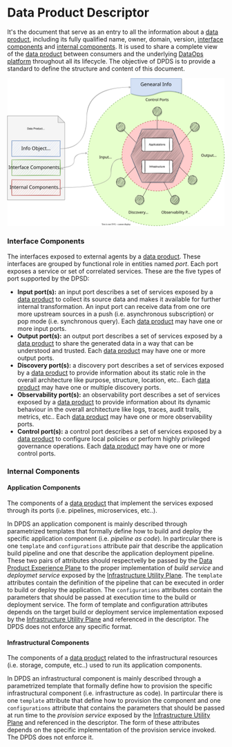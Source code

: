 # Data Product Descriptor

It's the document that serve as an entry to all the information about a [data product](#dataProduct), including its fully qualified name, owner, domain, version, [interface components](#interfaceComponents) and [internal components](#internalComponents). It is used to share a complete view of the [data product](#dataProduct) between consumers and the underlying [DataOps platform](#dataopsPlatform) throughout all its lifecycle. The objective of DPDS is to provide a standard to define the structure and content of this document.

![open-data-mesh descriptor components](../images/dpds-components.svg)

### <a name="interfaceComponents"></a>Interface Components
The interfaces exposed to external agents by a [data product](#dataProduct). These interfaces are grouped by functional role in entities named *port*. Each port exposes a service or set of correlated services. These are the five types of port supported by the DPSD:

- **Input port(s):** an input port describes a set of services exposed by a [data product](#dataProduct) to collect its source data and makes it available for further internal transformation. An input port can receive data from one ore more upstream sources in a push (i.e. asynchronous subscription) or pop mode (i.e. synchronous query). Each [data product](#dataProduct) may have one or more input ports.
- **Output port(s):** an output port describes a set of services exposed by a [data product](#dataProduct) to share the generated data in a way that can be understood and trusted. Each [data product](#dataProduct) may have one or more output ports.
- **Discovery port(s):** a discovery port describes a set of services exposed by a [data product](#dataProduct) to provide information about its static role in the overall architecture like purpose, structure, location, etc.. Each [data product](#dataProduct) may have one or multiple discovery ports.
- **Observability port(s):** an observability port describes a set of services exposed by a [data product](#dataProduct) to provide information about its dynamic behaviour in the overall architecture like logs, traces, audit trails, metrics, etc.. Each [data product](#dataProduct) may have one or more observability ports.
- **Control port(s):** a control port describes a set of services exposed by a [data product](#dataProduct) to configure local policies or perform highly privileged governance operations. Each [data product](#dataProduct) may have one or more control ports.


### <a name="internalComponents"></a>Internal Components

#### <a name="applicationComponents"></a>Application Components
The components of a [data product](#dataProduct) that implement the services exposed through its ports (i.e. pipelines, microservices, etc..). 

In DPDS an application component is mainly described through parametrized templates that formally define how to build and deploy the specific application component (i.e. *pipeline as code*). In partircular there is one `template` and `configurations` attribute pair that describe the application build pipeline and one that describe the application deployment pipeline. These two pairs of attributes should respectvelly be passed by the [Data Product Experience Plane](#dataProductExperiencePlane) to the proper implementation of *build service* and *deploymet service* exposed by the [Infrastructure Utility Plane](#infrastructureUtilityPlane). The `template` attributes contain the definition of the pipeline that can be executed in order to build or deploy the application. The `configurations` attributes contain the parameters that should be passed at execution time to the build or deployment service. The form of template and configuration attributes depends on the target build or deployment service implementation exposed by the [Infrastructure Utility Plane](#infrastructureUtilityPlane) and referenced in the descriptor. The DPDS does not enforce any specific format.


#### <a name="infrastructuralComponents"></a>Infrastructural Components
The components of a [data product](#dataProduct) related to the infrastructural resources (i.e. storage, compute, etc..) used to run its application components.

In DPDS an infrastructural component is mainly described through a parametrized template that formally define how to provision the specific infrastructural component (i.e. infrastructure as code). In partircular there is one `template` attribute that define how to provision the component and one `configurations` attribute that contains the parameters that should be passed at run time to the *provision service* exposed by the [Infrastructure Utility Plane](#infrastructureUtilityPlane) and referenced in the descriptor. The form of these attributes depends on the specific implementation of the provision service invoked. The DPDS does not enforce it.